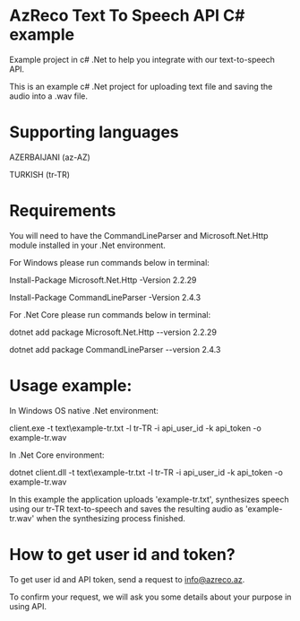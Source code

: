 # AzReco Text To Speech API C# example
Example project in c# .Net to help you integrate with our text-to-speech API.

This is an example c# .Net project for uploading text file and saving the audio into a .wav file.

# Supporting languages
AZERBAIJANI (az-AZ)

TURKISH  (tr-TR)

# Requirements

You will need to have the CommandLineParser and Microsoft.Net.Http module installed in your .Net environment.

For Windows please run commands below in terminal:

Install-Package Microsoft.Net.Http -Version 2.2.29

Install-Package CommandLineParser -Version 2.4.3
 
 
For .Net Core please run commands below in terminal:

dotnet add package Microsoft.Net.Http --version 2.2.29

dotnet add package CommandLineParser --version 2.4.3

# Usage example:
In Windows OS native .Net environment:

client.exe -t text\\example-tr.txt -l tr-TR -i api_user_id -k api_token -o example-tr.wav  

In .Net Core environment:

dotnet client.dll -t text\\example-tr.txt -l tr-TR -i api_user_id -k api_token -o example-tr.wav

In this example the application uploads 'example-tr.txt', synthesizes speech using our tr-TR text-to-speech and saves the resulting audio as 'example-tr.wav' when the synthesizing process finished.


# How to get user id and token?

To get user id and API token, send a request to info@azreco.az.

To confirm your request, we will ask you some details about your purpose in using API.
